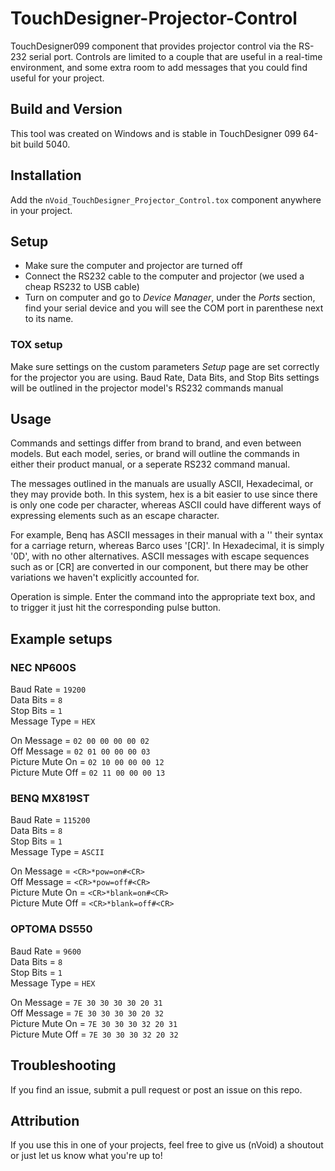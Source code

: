 # TouchDesigner-Projector-Control

TouchDesigner099 component that provides projector control via the RS-232 serial port. Controls are limited to a couple that are useful in a real-time environment, and some extra room to add messages that you could find useful for your project.

## Build and Version
This tool was created on Windows and is stable in TouchDesigner 099 64-bit build 5040.

## Installation
Add the ```nVoid_TouchDesigner_Projector_Control.tox``` component anywhere in your project.

## Setup
- Make sure the computer and projector are turned off
- Connect the RS232 cable to the computer and projector (we used a cheap RS232 to USB cable)
- Turn on computer and go to *Device Manager*, under the *Ports* section, find your serial device and you will see the COM port in parenthese next to its name.

### TOX setup
Make sure settings on the custom parameters *Setup* page are set correctly for the projector you are using. Baud Rate, Data Bits, and Stop Bits settings will be outlined in the projector model's RS232 commands manual

## Usage
Commands and settings differ from brand to brand, and even between models. But each model, series, or brand will outline the commands in either their product manual, or a seperate RS232 command manual.

The messages outlined in the manuals are usually ASCII, Hexadecimal, or they may provide both. In this system, hex is a bit easier to use since there is only one code per character, whereas ASCII could have different ways of expressing elements such as an escape character.

For example, Benq has ASCII messages in their manual with a '<CR>' their syntax for a carriage return, whereas Barco uses '[CR]'. In Hexadecimal, it is simply '0D', with no other alternatives. ASCII messages with escape sequences such as <CR> or [CR] are converted in our component, but there may be other variations we haven't explicitly accounted for.

Operation is simple. Enter the command into the appropriate text box, and to trigger it just hit the corresponding pulse button.

## Example setups

### NEC NP600S
Baud Rate = `19200`<br>
Data Bits = `8`<br>
Stop Bits = `1`<br>
Message Type = `HEX`<br>

On Message = `02 00 00 00 00 02`<br>
Off Message = `02 01 00 00 00 03`<br>
Picture Mute On = `02 10 00 00 00 12`<br>
Picture Mute Off = `02 11 00 00 00 13`<br>

### BENQ MX819ST
Baud Rate = `115200`<br>
Data Bits = `8`<br>
Stop Bits = `1`<br>
Message Type = `ASCII`<br>

On Message = `<CR>*pow=on#<CR>`<br>
Off Message = `<CR>*pow=off#<CR>`<br>
Picture Mute On = `<CR>*blank=on#<CR>`<br>
Picture Mute Off = `<CR>*blank=off#<CR>`<br>

### OPTOMA DS550
Baud Rate = `9600`<br>
Data Bits = `8`<br>
Stop Bits = `1`<br>
Message Type = `HEX`<br>

On Message = `7E 30 30 30 30 20 31`<br>
Off Message = `7E 30 30 30 30 20 32`<br>
Picture Mute On = `7E 30 30 30 32 20 31`<br>
Picture Mute Off = `7E 30 30 30 32 20 32`<br>

## Troubleshooting
If you find an issue, submit a pull request or post an issue on this repo. 

## Attribution
If you use this in one of your projects, feel free to give us (nVoid) a shoutout or just let us know what you're up to! 
